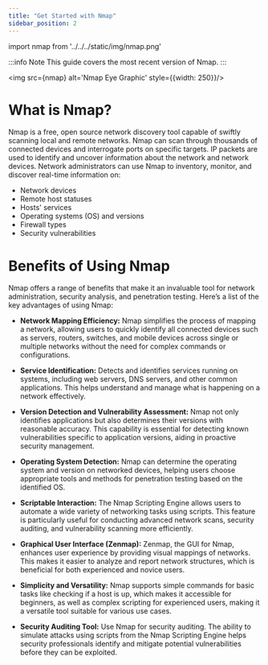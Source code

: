 ```yaml
---
title: "Get Started with Nmap"
sidebar_position: 2
---
```


import nmap from '../../../static/img/nmap.png'

:::info Note
This guide covers the most recent version of Nmap.
:::

<img src={nmap} alt='Nmap Eye Graphic' style={{width: 250}}/>

# What is Nmap?

Nmap is a free, open source network discovery tool capable of swiftly scanning local and remote networks. Nmap can scan through thousands of connected devices and interrogate ports on specific targets. IP packets are used to identify and uncover information about the network and network devices. Network administrators can use Nmap to inventory, monitor, and discover real-time information on:

- Network devices
- Remote host statuses
- Hosts' services
- Operating systems (OS) and versions
- Firewall types
- Security vulnerabilities

# Benefits of Using Nmap

Nmap offers a range of benefits that make it an invaluable tool for network administration, security analysis, and penetration testing. Here’s a list of the key advantages of using Nmap:

- **Network Mapping Efficiency:** Nmap simplifies the process of mapping a network, allowing users to quickly identify all connected devices such as servers, routers, switches, and mobile devices across single or multiple networks without the need for complex commands or configurations.

- **Service Identification:** Detects and identifies services running on systems, including web servers, DNS servers, and other common applications. This helps understand and manage what is happening on a network effectively.

- **Version Detection and Vulnerability Assessment:** Nmap not only identifies applications but also determines their versions with reasonable accuracy. This capability is essential for detecting known vulnerabilities specific to application versions, aiding in proactive security management.

- **Operating System Detection:** Nmap can determine the operating system and version on networked devices, helping users choose appropriate tools and methods for penetration testing based on the identified OS.

- **Scriptable Interaction:** The Nmap Scripting Engine allows users to automate a wide variety of networking tasks using scripts. This feature is particularly useful for conducting advanced network scans, security auditing, and vulnerability scanning more efficiently.

- **Graphical User Interface (Zenmap):** Zenmap, the GUI for Nmap, enhances user experience by providing visual mappings of networks. This makes it easier to analyze and report network structures, which is beneficial for both experienced and novice users.

- **Simplicity and Versatility:** Nmap supports simple commands for basic tasks like checking if a host is up, which makes it accessible for beginners, as well as complex scripting for experienced users, making it a versatile tool suitable for various use cases.

- **Security Auditing Tool:** Use Nmap for security auditing. The ability to simulate attacks using scripts from the Nmap Scripting Engine helps security professionals identify and mitigate potential vulnerabilities before they can be exploited.
